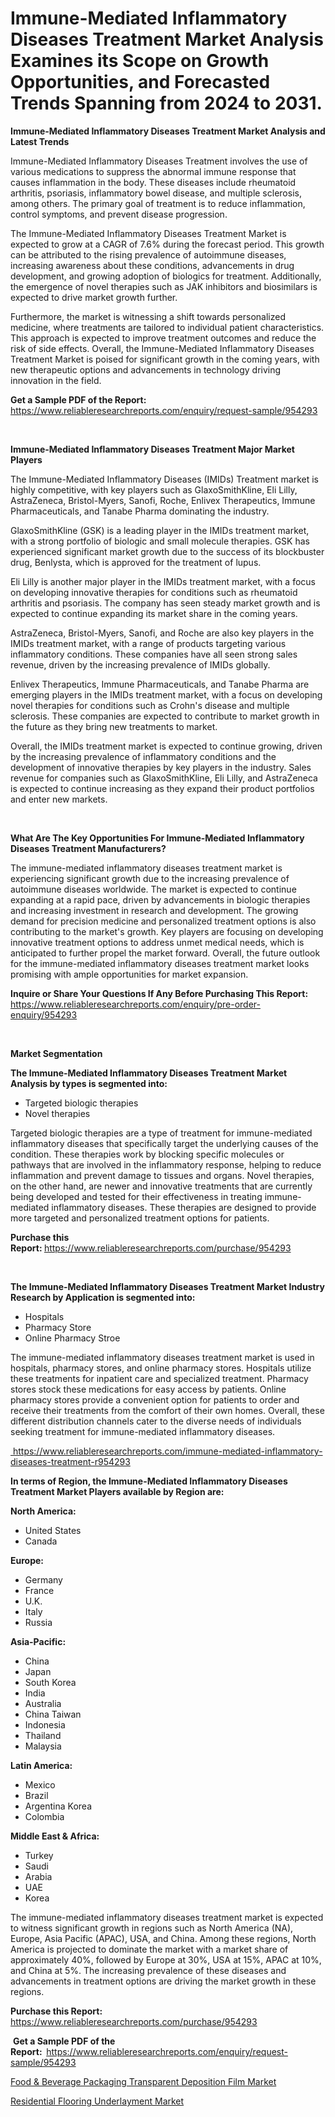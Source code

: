 <p><h1>Immune-Mediated Inflammatory Diseases Treatment Market Analysis Examines its Scope on Growth Opportunities, and Forecasted Trends Spanning from 2024 to 2031.</h1></p><p><strong>Immune-Mediated Inflammatory Diseases Treatment Market Analysis and Latest Trends</strong></p>
<p><p>Immune-Mediated Inflammatory Diseases Treatment involves the use of various medications to suppress the abnormal immune response that causes inflammation in the body. These diseases include rheumatoid arthritis, psoriasis, inflammatory bowel disease, and multiple sclerosis, among others. The primary goal of treatment is to reduce inflammation, control symptoms, and prevent disease progression.</p><p>The Immune-Mediated Inflammatory Diseases Treatment Market is expected to grow at a CAGR of 7.6% during the forecast period. This growth can be attributed to the rising prevalence of autoimmune diseases, increasing awareness about these conditions, advancements in drug development, and growing adoption of biologics for treatment. Additionally, the emergence of novel therapies such as JAK inhibitors and biosimilars is expected to drive market growth further.</p><p>Furthermore, the market is witnessing a shift towards personalized medicine, where treatments are tailored to individual patient characteristics. This approach is expected to improve treatment outcomes and reduce the risk of side effects. Overall, the Immune-Mediated Inflammatory Diseases Treatment Market is poised for significant growth in the coming years, with new therapeutic options and advancements in technology driving innovation in the field.</p></p>
<p><strong>Get a Sample PDF of the Report:&nbsp;</strong> <a href="https://www.reliableresearchreports.com/enquiry/request-sample/954293">https://www.reliableresearchreports.com/enquiry/request-sample/954293</a></p>
<p>&nbsp;</p>
<p><strong>Immune-Mediated Inflammatory Diseases Treatment Major Market Players</strong></p>
<p><p>The Immune-Mediated Inflammatory Diseases (IMIDs) Treatment market is highly competitive, with key players such as GlaxoSmithKline, Eli Lilly, AstraZeneca, Bristol-Myers, Sanofi, Roche, Enlivex Therapeutics, Immune Pharmaceuticals, and Tanabe Pharma dominating the industry.</p><p>GlaxoSmithKline (GSK) is a leading player in the IMIDs treatment market, with a strong portfolio of biologic and small molecule therapies. GSK has experienced significant market growth due to the success of its blockbuster drug, Benlysta, which is approved for the treatment of lupus.</p><p>Eli Lilly is another major player in the IMIDs treatment market, with a focus on developing innovative therapies for conditions such as rheumatoid arthritis and psoriasis. The company has seen steady market growth and is expected to continue expanding its market share in the coming years.</p><p>AstraZeneca, Bristol-Myers, Sanofi, and Roche are also key players in the IMIDs treatment market, with a range of products targeting various inflammatory conditions. These companies have all seen strong sales revenue, driven by the increasing prevalence of IMIDs globally.</p><p>Enlivex Therapeutics, Immune Pharmaceuticals, and Tanabe Pharma are emerging players in the IMIDs treatment market, with a focus on developing novel therapies for conditions such as Crohn's disease and multiple sclerosis. These companies are expected to contribute to market growth in the future as they bring new treatments to market.</p><p>Overall, the IMIDs treatment market is expected to continue growing, driven by the increasing prevalence of inflammatory conditions and the development of innovative therapies by key players in the industry. Sales revenue for companies such as GlaxoSmithKline, Eli Lilly, and AstraZeneca is expected to continue increasing as they expand their product portfolios and enter new markets.</p></p>
<p>&nbsp;</p>
<p><strong>What Are The Key Opportunities For Immune-Mediated Inflammatory Diseases Treatment Manufacturers?</strong></p>
<p><p>The immune-mediated inflammatory diseases treatment market is experiencing significant growth due to the increasing prevalence of autoimmune diseases worldwide. The market is expected to continue expanding at a rapid pace, driven by advancements in biologic therapies and increasing investment in research and development. The growing demand for precision medicine and personalized treatment options is also contributing to the market's growth. Key players are focusing on developing innovative treatment options to address unmet medical needs, which is anticipated to further propel the market forward. Overall, the future outlook for the immune-mediated inflammatory diseases treatment market looks promising with ample opportunities for market expansion.</p></p>
<p><strong>Inquire or Share Your Questions If Any Before Purchasing This Report:</strong> <a href="https://www.reliableresearchreports.com/enquiry/pre-order-enquiry/954293">https://www.reliableresearchreports.com/enquiry/pre-order-enquiry/954293</a></p>
<p>&nbsp;</p>
<p><strong>Market Segmentation</strong></p>
<p><strong>The Immune-Mediated Inflammatory Diseases Treatment Market Analysis by types is segmented into:</strong></p>
<p><ul><li>Targeted biologic therapies</li><li>Novel therapies</li></ul></p>
<p><p>Targeted biologic therapies are a type of treatment for immune-mediated inflammatory diseases that specifically target the underlying causes of the condition. These therapies work by blocking specific molecules or pathways that are involved in the inflammatory response, helping to reduce inflammation and prevent damage to tissues and organs. Novel therapies, on the other hand, are newer and innovative treatments that are currently being developed and tested for their effectiveness in treating immune-mediated inflammatory diseases. These therapies are designed to provide more targeted and personalized treatment options for patients.</p></p>
<p><strong>Purchase this Report:&nbsp;</strong><a href="https://www.reliableresearchreports.com/purchase/954293">https://www.reliableresearchreports.com/purchase/954293</a></p>
<p>&nbsp;</p>
<p><strong>The Immune-Mediated Inflammatory Diseases Treatment Market Industry Research by Application is segmented into:</strong></p>
<p><ul><li>Hospitals</li><li>Pharmacy Store</li><li>Online Pharmacy Stroe</li></ul></p>
<p><p>The immune-mediated inflammatory diseases treatment market is used in hospitals, pharmacy stores, and online pharmacy stores. Hospitals utilize these treatments for inpatient care and specialized treatment. Pharmacy stores stock these medications for easy access by patients. Online pharmacy stores provide a convenient option for patients to order and receive their treatments from the comfort of their own homes. Overall, these different distribution channels cater to the diverse needs of individuals seeking treatment for immune-mediated inflammatory diseases.</p></p>
<p><a href="https://www.reliableresearchreports.com/immune-mediated-inflammatory-diseases-treatment-r954293">&nbsp;https://www.reliableresearchreports.com/immune-mediated-inflammatory-diseases-treatment-r954293</a></p>
<p><strong>In terms of Region, the Immune-Mediated Inflammatory Diseases Treatment Market Players available by Region are:</strong></p>
<p>
    <p> <strong> North America: </strong>
        <ul>
            <li>United States</li>
            <li>Canada</li>
        </ul>
        </p> 
    <p> <strong> Europe: </strong>
        <ul>
            <li>Germany</li>
            <li>France</li>
            <li>U.K.</li>
            <li>Italy</li>
            <li>Russia</li>
        </ul>
        </p> 
    <p> <strong> Asia-Pacific: </strong>
        <ul>
            <li>China</li>
            <li>Japan</li>
            <li>South Korea</li>
            <li>India</li>
            <li>Australia</li>
            <li>China Taiwan</li>
            <li>Indonesia</li>
            <li>Thailand</li>
            <li>Malaysia</li>
        </ul>
        </p> 
    <p> <strong> Latin America: </strong>
        <ul>
            <li>Mexico</li>
            <li>Brazil</li>
            <li>Argentina Korea</li>
            <li>Colombia</li>
        </ul>
        </p> 
    <p> <strong> Middle East & Africa: </strong>
        <ul>
            <li>Turkey</li>
            <li>Saudi</li>
            <li>Arabia</li>
            <li>UAE</li>
            <li>Korea</li>
        </ul>
    </p>
    </p>
<p><p>The immune-mediated inflammatory diseases treatment market is expected to witness significant growth in regions such as North America (NA), Europe, Asia Pacific (APAC), USA, and China. Among these regions, North America is projected to dominate the market with a market share of approximately 40%, followed by Europe at 30%, USA at 15%, APAC at 10%, and China at 5%. The increasing prevalence of these diseases and advancements in treatment options are driving the market growth in these regions.</p></p>
<p><strong>Purchase this Report: </strong><a href="https://www.reliableresearchreports.com/purchase/954293">https://www.reliableresearchreports.com/purchase/954293</a></p>
<p>&nbsp;<strong>Get a Sample PDF of the Report:&nbsp;&nbsp;</strong><a href="https://www.reliableresearchreports.com/enquiry/request-sample/954293">https://www.reliableresearchreports.com/enquiry/request-sample/954293</a></p>
<p><strong></strong></p>
<p><p><a href="https://issuu.com/reportprime-2/docs/food-beverage-packaging-transparent-deposition-fil">Food & Beverage Packaging Transparent Deposition Film Market</a></p><p><a href="https://crocus-run-b5a.notion.site/Residential-Flooring-Underlayment-Market-Size-Reveals-the-Best-Marketing-Channels-In-Global-Industry-89369d3096f0476482b79921984615d3">Residential Flooring Underlayment Market</a></p></p>